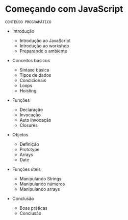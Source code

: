 
# Começando com JavaScript

`CONTEÚDO PROGRAMÁTICO`

- Introdução 
  - Introdução ao JavaScript 
  - Introdução ao workshop 
  - Preparando o ambiente 

- Conceitos básicos 
  - Sintaxe básica 
  - Tipos de dados 
  - Condicionais 
  - Loops 
  - Hoisting 
  
- Funções 
  - Declaração 
  - Invocação 
  - Auto invocação 
  - Closures 

- Objetos 
  - Definição 
  - Prototype 
  - Arrays 
  - Date 

- Funções úteis 
  - Manipulando Strings 
  - Manipulando números 
  - Manipulando arrays 

- Conclusão 
  - Boas práticas 
  - Conclusão 
